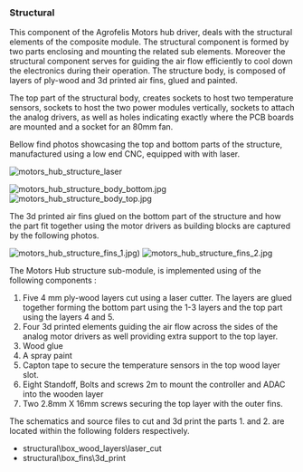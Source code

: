 
### Structural

This component of the Agrofelis Motors hub driver, deals with the structural elements of the composite module.
The structural component is formed by two parts enclosing and mounting the related sub elements. Moreover the structural component  serves for guiding the air flow efficiently to 
cool down the electronics during their operation. The structure body, is composed of layers of ply-wood and 3d printed air fins, glued and painted.


The top part of the structural body, creates sockets to host two temperature sensors, sockets to host the two power modules vertically, sockets to attach the analog drivers, as well as holes indicating exactly where the PCB boards are mounted and a socket for an 80mm fan.

Bellow find photos showcasing the top and bottom parts of the structure, manufactured using a low end CNC, equipped with with laser.

![motors_hub_structure_laser](_figures/structure_laser.jpg)

![motors_hub_structure_body_bottom.jpg](_figures/structure_body_bottom.jpg)
![motors_hub_structure_body_top.jpg](_figures/structure_body_top.jpg)

The 3d printed air fins glued on the bottom part of the structure and how the part fit together using the motor drivers as building blocks are captured by the following photos.

![motors_hub_structure_fins_1.jpg)](_figures/structure_fins_1.jpg)
![motors_hub_structure_fins_2.jpg](_figures/structure_fins_2.jpg)

The Motors Hub structure sub-module, is implemented using of the following components :

1. Five 4 mm ply-wood layers cut using a laser cutter. The layers are glued together forming the bottom part using the 1-3 layers and the top part using the layers 4 and 5. 
2. Four 3d printed elements guiding the air flow across the sides of the analog motor drivers as well providing extra support to the top layer.
3. Wood glue
4. A spray paint 
5. Capton tape to secure the temperature sensors in the top wood layer slot.
6. Eight Standoff, Bolts and screws 2m to mount the controller and ADAC into the wooden layer
7. Two 2.8mm X 16mm screws securing the top layer with the outer fins.

The schematics and source files to cut and 3d print the parts 1. and 2. are located within the following folders respectively.

- structural\box_wood_layers\laser_cut
- structural\box_fins\3d_print
